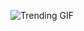 
<!-- GIF_SECTION -->
![Trending GIF](https://media4.giphy.com/media/v1.Y2lkPThiYjIxNzcyeWRkajB1Zmt1NDBzbmJxMTVlMGMzZnVndDNoazkwam05YzIzbmJ1MyZlcD12MV9naWZzX3NlYXJjaCZjdD1n/begSgSG5lCl8bxkBiv/giphy.gif)
<!-- END_GIF_SECTION -->
